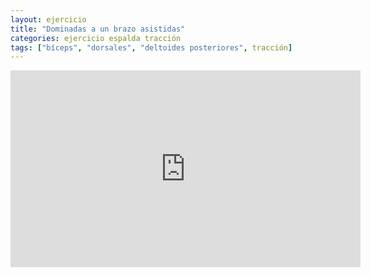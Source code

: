 ```yaml
---
layout: ejercicio
title: "Dominadas a un brazo asistidas"
categories: ejercicio espalda tracción
tags: ["bíceps", "dorsales", "deltoides posteriores", tracción]
---
```


<div class="video-responsive">
<iframe width="560" height="315" src="https://www.youtube.com/embed/mIcZenjMBvo" title="YouTube video player" frameborder="0" allow="accelerometer; autoplay; clipboard-write; encrypted-media; gyroscope; picture-in-picture" allowfullscreen></iframe></div>
